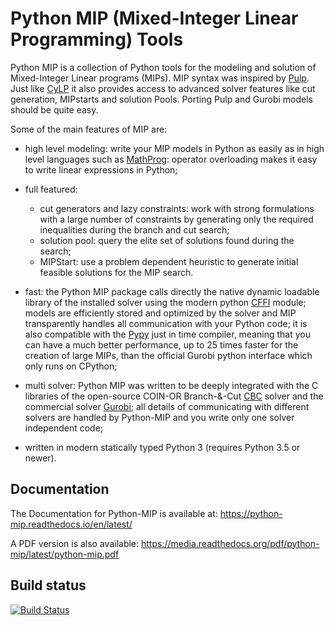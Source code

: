 # Python MIP (Mixed-Integer Linear Programming) Tools

Python MIP is a collection of Python tools for the modeling and solution
of Mixed-Integer Linear programs (MIPs). MIP syntax was inspired by
[Pulp](https://github.com/coin-or/pulp). Just like
[CyLP](https://github.com/coin-or/CyLP) it also provides access to
advanced solver features like cut generation, MIPstarts and solution
Pools. Porting Pulp and Gurobi models should be quite easy.

Some of the main features of MIP are:

* high level modeling: write your MIP models in Python as easily as in
  high level languages such as
  [MathProg](https://en.wikibooks.org/wiki/GLPK/GMPL_(MathProg)): 
  operator overloading makes it easy to write linear expressions in Python;

* full featured:
    - cut generators and lazy constraints: work with strong formulations with a
    large number of constraints by generating only the required inequalities
    during the branch and cut search;
    - solution pool: query the elite set of solutions found during the search;
    - MIPStart: use a problem dependent heuristic to generate initial feasible
    solutions for the MIP search.

* fast: the Python MIP package calls directly the native dynamic loadable
  library of the installed solver using the modern python
  [CFFI](https://cffi.readthedocs.io) module; models
  are efficiently stored and optimized by the solver and MIP transparently
  handles all communication with your Python code; it is also compatible
  with the [Pypy](https://pypy.org/) just in time compiler, meaning that
  you can have a much better performance, up to 25 times faster for the 
  creation of large MIPs, than the official Gurobi python interface 
  which only runs on CPython;

* multi solver: Python MIP was written to be deeply integrated with the
  C libraries of the open-source COIN-OR Branch-&-Cut
  [CBC](https://projects.coin-or.org/Cbc) solver and the commercial solver
  [Gurobi](http://www.gurobi.com/); all details of communicating with 
  different solvers are handled by Python-MIP and you write only one
  solver independent code;

* written in modern statically typed Python 3 (requires Python
  3.5 or newer).
  
## Documentation
 
The Documentation for Python-MIP is available at:
https://python-mip.readthedocs.io/en/latest/

A PDF version is also available:
https://media.readthedocs.org/pdf/python-mip/latest/python-mip.pdf
 

## Build status

[![Build Status](https://api.travis-ci.org/coin-or/python-mip.svg?branch=master)](https://travis-ci.org/coin-or/python-mip)
